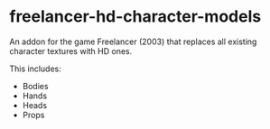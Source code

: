 # freelancer-hd-character-models
An addon for the game Freelancer (2003) that replaces all existing character textures with HD ones.

This includes:
* Bodies
* Hands
* Heads
* Props

